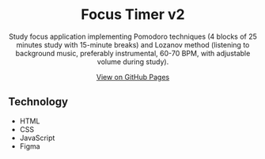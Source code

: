 <h1 align="center">Focus Timer v2</h1>

<p align="center">Study focus application implementing Pomodoro techniques (4 blocks of 25 minutes study with 15-minute breaks) and Lozanov method (listening to background music, preferably instrumental, 60-70 BPM, with adjustable volume during study).</p>

<p align="center">
  <a href="https://lucasspor.github.io/Rocketseat_Explorer/Javascript/Avançando/Focus_Timer_v2" target="_blank">View on GitHub Pages</a>
</p>

## Technology

- HTML
- CSS
- JavaScript
- Figma